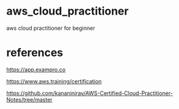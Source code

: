 # aws_cloud_practitioner
aws cloud practitioner for beginner

 # references

 https://app.exampro.co

 https://www.aws.training/certification
  
 https://github.com/kananinirav/AWS-Certified-Cloud-Practitioner-Notes/tree/master
